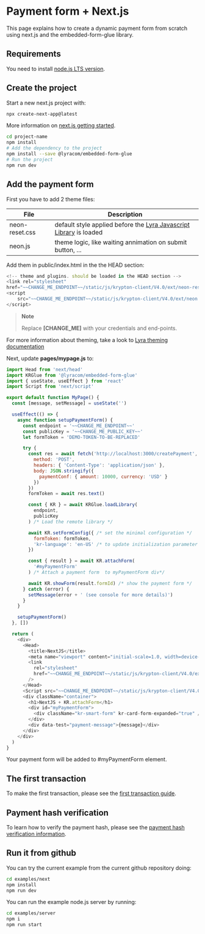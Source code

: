 # Payment form + Next.js

This page explains how to create a dynamic payment form from scratch using
next.js and the embedded-form-glue library.

## Requirements

You need to install [node.js LTS version](https://nodejs.org/en/).

## Create the project

Start a new next.js project with:

```bash
npx create-next-app@latest
```

More information on [next.js getting started](https://nextjs.org/docs/getting-started).

```bash
cd project-name
npm install
# Add the dependency to the project
npm install --save @lyracom/embedded-form-glue
# Run the project
npm run dev
```

## Add the payment form

First you have to add 2 theme files:

| File              | Description                                                                   |
| ----------------- | ----------------------------------------------------------------------------- |
| neon-reset.css | default style applied before the [Lyra Javascript Library][js link] is loaded |
| neon.js        | theme logic, like waiting annimation on submit button, ...                    |

Add them in public/index.html in the the HEAD section:

```javascript
<!-- theme and plugins. should be loaded in the HEAD section -->
<link rel="stylesheet"
href="~~CHANGE_ME_ENDPOINT~~/static/js/krypton-client/V4.0/ext/neon-reset.css">
<script
    src="~~CHANGE_ME_ENDPOINT~~/static/js/krypton-client/V4.0/ext/neon.js">
</script>
```

> **Note**
> 
> Replace **[CHANGE_ME]** with your credentials and end-points.

For more information about theming, take a look to [Lyra theming documentation][js themes]

Next, update **pages/mypage.js** to:

```js
import Head from 'next/head'
import KRGlue from '@lyracom/embedded-form-glue'
import { useState, useEffect } from 'react'
import Script from 'next/script'

export default function MyPage() {
  const [message, setMessage] = useState('')

  useEffect(() => {
    async function setupPaymentForm() {
      const endpoint = '~~CHANGE_ME_ENDPOINT~~'
      const publicKey = '~~CHANGE_ME_PUBLIC_KEY~~'
      let formToken = 'DEMO-TOKEN-TO-BE-REPLACED'

      try {
        const res = await fetch('http://localhost:3000/createPayment', {
          method: 'POST',
          headers: { 'Content-Type': 'application/json' },
          body: JSON.stringify({
            paymentConf: { amount: 10000, currency: 'USD' }
          })
        })
        formToken = await res.text()

        const { KR } = await KRGlue.loadLibrary(
          endpoint,
          publicKey
        ) /* Load the remote library */

        await KR.setFormConfig({ /* set the minimal configuration */
          formToken: formToken,
          'kr-language': 'en-US' /* to update initialization parameter */
        })

        const { result } = await KR.attachForm(
          '#myPaymentForm'
        ) /* Attach a payment form  to myPaymentForm div*/

        await KR.showForm(result.formId) /* show the payment form */
      } catch (error) {
        setMessage(error + ' (see console for more details)')
      }
    }

    setupPaymentForm()
  }, [])

  return (
    <div>
      <Head>
        <title>NextJS</title>
        <meta name="viewport" content="initial-scale=1.0, width=device-width" />
        <link
          rel="stylesheet"
          href="~~CHANGE_ME_ENDPOINT~~/static/js/krypton-client/V4.0/ext/neon-reset.css"
        />
      </Head>
      <Script src="~~CHANGE_ME_ENDPOINT~~/static/js/krypton-client/V4.0/ext/neon.js"></Script>
      <div className="container">
        <h1>NextJS + KR.attachForm</h1>
        <div id="myPaymentForm">
          <div className="kr-smart-form" kr-card-form-expanded="true" />
        </div>
        <div data-test="payment-message">{message}</div>
      </div>
    </div>
  )
}
```

Your payment form will be added to #myPaymentForm element.

## The first transaction

To make the first transaction, please see the [first transaction guide](../../README.md).

## Payment hash verification

To learn how to verify the payment hash, please see the [payment hash verification information](../server/README.md).

## Run it from github

You can try the current example from the current github repository doing:

```sh
cd examples/next
npm install
npm run dev
```

You can run the example node.js server by running:

```sh
cd examples/server
npm i
npm run start
```

[js link]: https://lyra.com/fr/doc/rest/V4.0/javascript
[js themes]: https://lyra.com/fr/doc/rest/V4.0/javascript/features/themes.html
[js quick start]: https://lyra.com/fr/doc/rest/V4.0/javascript/quick_start_js.html
[js integration guide]: https://lyra.com/fr/doc/rest/V4.0/javascript/guide/start.html
[rest api]: https://lyra.com/fr/doc/rest/V4.0/api/reference.html
